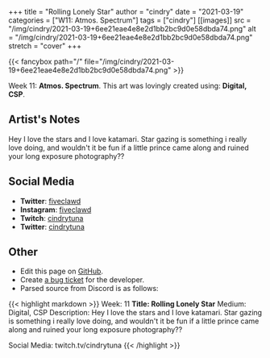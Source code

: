 +++
title =       "Rolling Lonely Star"
author =      "cindry"
date =        "2021-03-19"
categories =  ["W11: Atmos. Spectrum"]
tags =        ["cindry"]
[[images]]
                      src = "/img/cindry/2021-03-19+6ee21eae4e8e2d1bb2bc9d0e58dbda74.png"
                      alt = "/img/cindry/2021-03-19+6ee21eae4e8e2d1bb2bc9d0e58dbda74.png"
                      stretch = "cover"
+++


{{< fancybox path="/" file="/img/cindry/2021-03-19+6ee21eae4e8e2d1bb2bc9d0e58dbda74.png" >}}


Week 11: **Atmos. Spectrum**. This art was lovingly created using: **Digital, CSP**.

## Artist's Notes

Hey I love the stars and I love katamari. Star  gazing is something i really love doing, and wouldn't it be fun if a little prince came along and ruined your long exposure photography??

## Social Media

- **Twitter**: [fiveclawd]()
- **Instagram**: [fiveclawd]()
- **Twitch**: [cindrytuna]()
- **Twitter**: [cindrytuna]()


## Other

- Edit this page on [GitHub](https://github.com/teaminkling/web-refresh/edit/main/blog/content/blog/cindry-week-11-1d65.md).
- Create [a bug ticket](https://github.com/teaminkling/web-refresh/issues/new?assignees=&labels=bug&template=problem-report.md&title=) for the developer.
- Parsed source from Discord is as follows:

{{< highlight markdown >}}
Week: 11
**Title: Rolling Lonely Star**
Medium: Digital, CSP
Description: Hey I love the stars and I love katamari. Star  gazing is something i really love doing, and wouldn't it be fun if a little prince came along and ruined your long exposure photography??

Social Media: twitch.tv/cindrytuna
{{< /highlight >}}